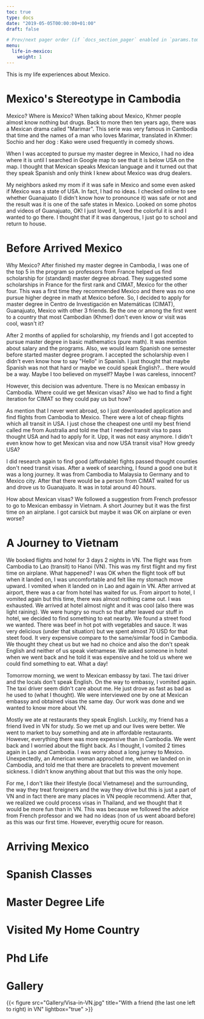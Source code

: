 ```yaml
---
toc: true
type: docs
date: "2019-05-05T00:00:00+01:00"
draft: false

# Prev/next pager order (if `docs_section_pager` enabled in `params.toml`)
menu:
  life-in-mexico:
    weight: 1
---
```


This is my life experiences about Mexico.

# Mexico's Stereotype in Cambodia

Mexico? Where is Mexico? When talking about Mexico, Khmer people almost know nothing but drugs. Back to more then ten years ago, there was a Mexican drama called "Marimar". This serie was very famous in Cambodia that time and the names of a man who loves Marimar, translated in Khmer: Sochio and her dog : Kako were used frequently in comedy shows.

When I was accepted to pursue my master degree in Mexico, I had no idea where it is until I searched in Google map to see that it is below USA on the map. I thought that Mexican speaks Mexican language and it turned out that they speak Spanish  and only think I knew about Mexico was drug dealers.

My neighbors asked my mom if it was safe in Mexico and some even asked if Mexico was a state of USA. In fact, I had no ideas. I checked online to see whether Guanajuato (I didn't know how to pronounce it) was safe or not and the result was it is one of the safe states in Mexico. Looked on some photos and videos of Guanajuato, OK! I just loved it, loved the colorful it is and I wanted to go there. I thought that if it was dangerous, I just go to school and return to house.

# Before Arrived Mexico

Why Mexico? After finished my master degree  in Cambodia, I was one of the top 5 in the program so professors from France helped us find scholarship for (standard) master degree abroad. They suggested some scholarships in France for the first rank and CIMAT, Mexico for the other four. This was a first time they recommended Mexico and there was no one pursue higher degree in math at Mexico before. So, I decided to apply for master degree in Centro de Investigación en Matemáticas (CIMAT), Guanajuato, Mexico with other 3 friends. Be the one or among the first went to a country that most Cambodian (Khmer) don't even know or visit was cool, wasn't it?

After 2 months of applied for scholarship, my friends and I got accepted to pursue master degree in basic mathematics (pure math). It was mention about salary and the programs. Also, we would learn Spanish one semester before started master degree program. I accepted the scholarship even I didn't even know how to say "Hello" in Spanish. I just thought that maybe Spanish was not that hard or maybe we could speak English?... there would be a way. Maybe I too believed on myself? Maybe I was careless, innocent?

However, this decision was adventure. There is no Mexican embassy in Cambodia. Where could we get Mexican visas? Also we had to find a fight iteration for CIMAT so they could pay us but how?

As mention that I never went abroad, so I just downloaded application and find flights from Cambodia to Mexico. There were a lot of cheap flights which all transit in USA. I just chose the cheapest one until my best friend called me from Australia and told me that I needed transit visa to pass thought USA and had to apply for it. Upp, it was not easy anymore. I didn't even know how to get Mexican visa and now USA transit visa? How greedy USA?

I did research again to find good (affordable) fights passed thought counties don't need transit visas. After a week of searching, I found a good one but it was a long journey. It was from Cambodia to Malaysia to Germany and to Mexico city. After that there would be a person from CIMAT waited for us and drove us to Guanajuato. It was in total around 40 hours.

How about Mexican visas? We followed a suggestion from French professor to go to Mexican embassy in Vietnam. A short Journey but it was the first time on an airplane. I got carsick but maybe it was OK on airplane or even worse?

# A Journey to Vietnam

We booked flights and hotel for 3 days 2 nights in VN. The flight was from Cambodia to Lao (transit) to Hanoi (VN). This was my first flight and my first time on airplane. What happened? I was OK when the flight took off but when it landed on, I was uncomfortable and felt like my stomach move upward. I vomited when it landed on in Lao and again in VN. After arrived at airport, there was a car from hotel has waited for us. From airport to hotel, I vomited again but this time, there was almost nothing came out. I was exhausted. We arrived at hotel almost night and it was cool (also there was light raining). We were hungry so much so that after leaved our stuff in hotel, we decided to find something to eat nearby. We found a street food we wanted. There was beef in hot pot with vegetables and sauce. It was very delicious (under that situation) but we spent almost 70 USD for that steet food. It very expensive compare to the same/similar food in Cambodia. We thought they cheat us but we had no choice and also the don't speak English and neither of us speak vietnamese. We asked someone in hotel when we went back and he told it was expensive and he told us where we could find something to eat. What a day!

Tomorrow morning, we went to Mexican embassy by taxi. The taxi driver and the locals don't speak English. On the way to embassy, I vomited again. The taxi driver seem didn't care about me. He just drove as fast as bad as he used to (what I thought). We were interviewed one by one at Mexican embassy and obtained visas the same day. Our work was done and we wanted to know more about VN.

Mostly we ate at restaurants they speak English. Luckily, my friend has a friend lived in VN for study. So we met up and our lives were better. We went to market to buy something and ate in affordable restaurants. However, everything there was more expensive than in Cambodia. We went back and I worried about the flight back. As I thought, I vomited 2 times again in Lao and Cambodia. I was worry about a long jurney to Mexico. Unexpectedly, an American woman approched me, when we landed on in Cambodia, and told me that there are bracelets to prevent movement sickness. I didn't know anything about that but this was the only hope.

For me, I don't like their lifestyle (local Vietnamese) and the surrounding, the way they treat foreigners and the way they drive but this is just a part of VN and in fact there are many places in VN people recommend. After that, we realized we could process visas in Thailand, and we thought that it would be more fun than in VN. This was because we followed the advice from French professor and we had no ideas (non of us went aboard before) as this was our first time. However, everythig ocure for reason.

# Arriving Mexico

# Spanish Classes

# Master Degree Life

# Visited My Home Country

# Phd Life

# Gallery

{{< figure src="Gallery/Visa-in-VN.jpg" title="With a friend (the last one left to right) in VN" lightbox="true" >}}





















